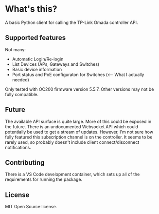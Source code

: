 # What's this?

A basic Python client for calling the TP-Link Omada controller API.

## Supported features

Not many:
* Automatic Login/Re-login
* List Devices (APs, Gateways and Switches)
* Basic device information
* Port status and PoE configuraton for Switches (<-- What I actually needed)

Only tested with OC200 firmware version 5.5.7. Other versions may not be fully compatible.

## Future

The available API surface is quite large. More of this could be exposed in the future.
There is an undocumented Websocket API which could potentially be used to get a stream of updates. However,
I'm not sure how fully featured this subscription channel is on the controller. It seems to be rarely used,
so probably doesn't include client connect/disconnect notifications.

## Contributing

There is a VS Code development container, which sets up all of the requirements for running the package.

## License

MIT Open Source license.
